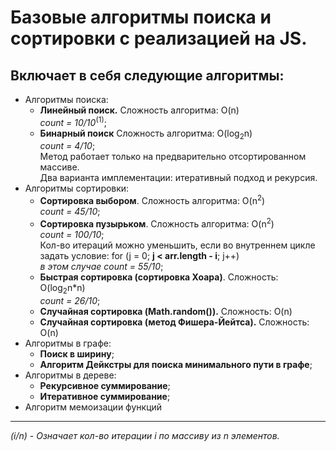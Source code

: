 # Базовые алгоритмы поиска и сортировки с реализацией на JS.

## Включает в себя следующие алгоритмы:
- Алгоритмы поиска:
  - **Линейный поиск.** Cложность алгоритма: O(n)  
    *count = 10/10*<sup>(1)</sup>;
  - **Бинарный поиск** Cложность алгоритма: O(log<sub>2</sub>n)  
    *count = 4/10*;  
    Метод работает только на предварительно отсортированном массиве.  
    Два варианта имплементации: итеративный подход и рекурсия.
- Алгоритмы сортировки:
  - **Сортировка выбором**. Сложность алгоритма: O(n<sup>2</sup>)  
    *count = 45/10*; 
  - **Сортировка пузырьком**. Сложность алгоритма: O(n<sup>2</sup>)  
    *count = 100/10*;  
    Кол-во итераций можно уменьшить, если во внутреннем цикле  
    задать условие: for (j = 0; **j < arr.length - i**; j++)  
    *в этом случае count = 55/10*;  
  - **Быстрая сортировка (сортировка Хоара)**. Сложность: O(log<sub>2</sub>n*n)  
  *count = 26/10*;  
  - **Случайная сортировка (Math.random()).** Сложность: O(n)  
  - **Случайная сортировка (метод Фишера-Йейтса).** Сложность: O(n)  
- Алгоритмы в графе:  
  -  **Поиск в ширину**;  
  -  **Алгоритм Дейкстры для поиска минимального пути в графе**;  
- Алгоритмы в дереве:  
  -  **Рекурсивное суммирование**;  
  -  **Итеративное суммирование**;  
- Алгоритм мемоизации функций
&nbsp;
---
*(i/n) - Означает кол-во итерации i по маccиву из n элементов.*
